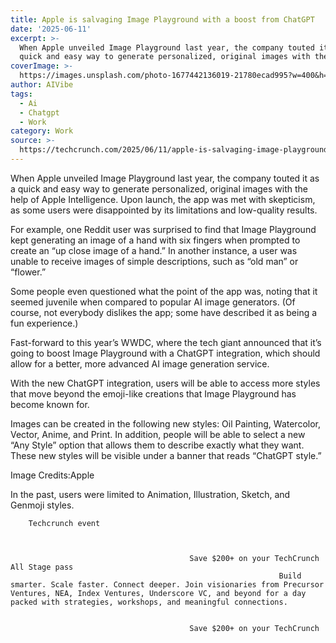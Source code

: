 ```yaml
---
title: Apple is salvaging Image Playground with a boost from ChatGPT
date: '2025-06-11'
excerpt: >-
  When Apple unveiled Image Playground last year, the company touted it as a
  quick and easy way to generate personalized, original images with the help...
coverImage: >-
  https://images.unsplash.com/photo-1677442136019-21780ecad995?w=400&h=200&fit=crop&auto=format
author: AIVibe
tags:
  - Ai
  - Chatgpt
  - Work
category: Work
source: >-
  https://techcrunch.com/2025/06/11/apple-is-salvaging-image-playground-with-a-boost-from-chatgpt/
---
```

When Apple unveiled Image Playground last year, the company touted it as a quick and easy way to generate personalized, original images with the help of Apple Intelligence. Upon launch, the app was met with skepticism, as some users were disappointed by its limitations and low-quality results.

For example, one Reddit user was surprised to find that Image Playground kept generating an image of a hand with six fingers when prompted to create an “up close image of a hand.” In another instance, a user was unable to receive images of simple descriptions, such as “old man” or “flower.” 


	
	




	
	



Some people even questioned what the point of the app was, noting that it seemed juvenile when compared to popular AI image generators. (Of course, not everybody dislikes the app; some have described it as being a fun experience.)

Fast-forward to this year’s WWDC, where the tech giant announced that it’s going to boost Image Playground with a ChatGPT integration, which should allow for a better, more advanced AI image generation service.

With the new ChatGPT integration, users will be able to access more styles that move beyond the emoji-like creations that Image Playground has become known for. 

Images can be created in the following new styles: Oil Painting, Watercolor, Vector, Anime, and Print. In addition, people will be able to select a new “Any Style” option that allows them to describe exactly what they want. These new styles will be visible under a banner that reads “ChatGPT style.”

Image Credits:Apple

In the past, users were limited to Animation, Illustration, Sketch, and Genmoji styles.

	
		
					
		Techcrunch event
		
			
				
											Save $200+ on your TechCrunch All Stage pass
																Build smarter. Scale faster. Connect deeper. Join visionaries from Precursor Ventures, NEA, Index Ventures, Underscore VC, and beyond for a day packed with strategies, workshops, and meaningful connections.
									
				
											Save $200+ on your TechCrunch
